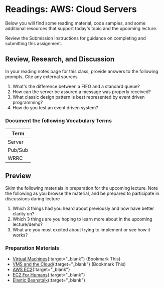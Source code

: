 # Readings: AWS: Cloud Servers

Below you will find some reading material, code samples, and some additional resources that support today's topic and the upcoming lecture.

Review the Submission Instructions for guidance on completing and submitting this assignment.

## Review, Research, and Discussion

In your reading notes page for this class, provide answers to the following prompts. Cite any external sources

1. What's the difference between a FIFO and a standard queue?
1. How can the server be assured a message was properly received?
1. What classic design pattern is best represented by event driven programming?
1. How do you test an event driven system?

### Document the following Vocabulary Terms

| Term                            |
| ------------------------------- |
| Server                          |
| Pub/Sub                         |
| WRRC                            |

## Preview

Skim the following materials in preparation for the upcoming lecture. Note the following as you browse the material, and be prepared to participate in discussions during lecture

1. Which 3 things had you heard about previously and now have better clarity on?
1. Which 3 things are you hoping to learn more about in the upcoming lecture/demo?
1. What are you most excited about trying to implement or see how it works?

### Preparation Materials

- [Virtual Machines](https://www.youtube.com/watch?v=yIVXjl4SwVo){:target="_blank"} (Bookmark This)
- [VMS and the Cloud](https://www.youtube.com/watch?v=l0DfHUWMjsU){:target="_blank"} (Bookmark This)
- [AWS EC2](https://aws.amazon.com/ec2/){:target="_blank"}
- [EC2 For Humans](https://www.youtube.com/watch?v=lZMkgOMYYIg){:target="_blank"}
- [Elastic Beanstalk](https://www.youtube.com/watch?v=SrwxAScdyT0){:target="_blank"}
